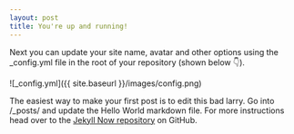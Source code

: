 ```yaml
---
layout: post
title: You're up and running!
---
```


Next you can update your site name, avatar and other options using the _config.yml file in the root of your repository (shown below :point_down:).

![_config.yml]({{ site.baseurl }}/images/config.png)

The easiest way to make your first post is to edit this bad larry. Go into /_posts/ and update the Hello World markdown file. For more instructions head over to the [Jekyll Now repository](https://github.com/barryclark/jekyll-now) on GitHub.